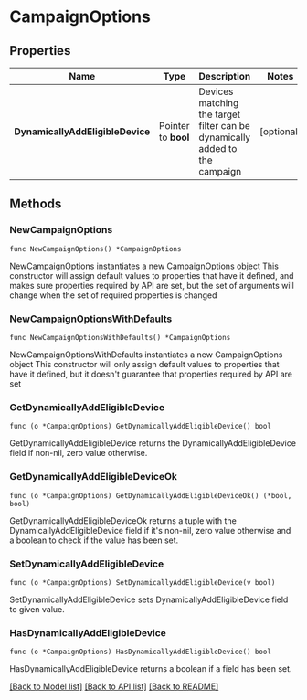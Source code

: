 # CampaignOptions

## Properties

Name | Type | Description | Notes
------------ | ------------- | ------------- | -------------
**DynamicallyAddEligibleDevice** | Pointer to **bool** | Devices matching the target filter can be dynamically added to the campaign | [optional] 

## Methods

### NewCampaignOptions

`func NewCampaignOptions() *CampaignOptions`

NewCampaignOptions instantiates a new CampaignOptions object
This constructor will assign default values to properties that have it defined,
and makes sure properties required by API are set, but the set of arguments
will change when the set of required properties is changed

### NewCampaignOptionsWithDefaults

`func NewCampaignOptionsWithDefaults() *CampaignOptions`

NewCampaignOptionsWithDefaults instantiates a new CampaignOptions object
This constructor will only assign default values to properties that have it defined,
but it doesn't guarantee that properties required by API are set

### GetDynamicallyAddEligibleDevice

`func (o *CampaignOptions) GetDynamicallyAddEligibleDevice() bool`

GetDynamicallyAddEligibleDevice returns the DynamicallyAddEligibleDevice field if non-nil, zero value otherwise.

### GetDynamicallyAddEligibleDeviceOk

`func (o *CampaignOptions) GetDynamicallyAddEligibleDeviceOk() (*bool, bool)`

GetDynamicallyAddEligibleDeviceOk returns a tuple with the DynamicallyAddEligibleDevice field if it's non-nil, zero value otherwise
and a boolean to check if the value has been set.

### SetDynamicallyAddEligibleDevice

`func (o *CampaignOptions) SetDynamicallyAddEligibleDevice(v bool)`

SetDynamicallyAddEligibleDevice sets DynamicallyAddEligibleDevice field to given value.

### HasDynamicallyAddEligibleDevice

`func (o *CampaignOptions) HasDynamicallyAddEligibleDevice() bool`

HasDynamicallyAddEligibleDevice returns a boolean if a field has been set.


[[Back to Model list]](../README.md#documentation-for-models) [[Back to API list]](../README.md#documentation-for-api-endpoints) [[Back to README]](../README.md)


